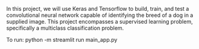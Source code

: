 In this project, we will use Keras and Tensorflow to build, train, and test a convolutional neural network capable of identifying the breed of a dog in a supplied image. This project encompasses a supervised learning problem, specifically a multiclass classification problem.

To run:
python -m streamlit run main_app.py  

